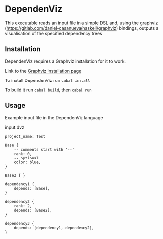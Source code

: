 # DependenViz

This executable reads an input file in a simple DSL and,
using the graphviz (https://gitlab.com/daniel-casanueva/haskell/graphviz) bindings,
outputs a visualisation of the specified dependency trees

## Installation

DependenViz requires a Graphviz installation for it to work.

Link to the [Graphviz installation page](https://graphviz.org/download/)

To install DependenViz run `cabal install`

To build it run `cabal build`, then `cabal run`

## Usage

Example input file in the DependenViz language

input.dvz
```
project_name: Test

Base {
    -- comments start with '--'
    rank: 0,
    -- optional
    color: blue,
}

Base2 { }

dependency1 {
    depends: [Base],
}

dependency2 {
    rank: 2,
    depends: [Base2],
}

dependency3 {
    depends: [dependency1, dependency2],
}
```


